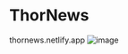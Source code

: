 # ThorNews 
thornews.netlify.app
![image](https://github.com/user-attachments/assets/4d2c0143-4523-491a-b601-df7cf2a28834)

